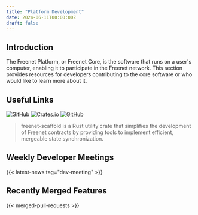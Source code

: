 ```yaml
---
title: "Platform Development"
date: 2024-06-11T00:00:00Z
draft: false
---
```


## Introduction

The Freenet Platform, or Freenet Core, is the software that runs on a user's computer, enabling it
to participate in the Freenet network. This section provides resources for developers contributing
to the core software or who would like to learn more about it.

## Useful Links

[![GitHub](https://img.shields.io/badge/GitHub-freenet--core-blue?logo=github)](https://github.com/freenet/freenet-core)
[![Crates.io](https://img.shields.io/badge/Crates.io-freenet-orange?logo=rust)](https://crates.io/crates/freenet)
[![GitHub](https://img.shields.io/badge/GitHub-freenet--scaffold-blue?logo=github)](https://github.com/freenet/freenet-scaffold)
> freenet-scaffold is a Rust utility crate that simplifies the development of Freenet contracts by providing tools to implement efficient, mergeable state synchronization.

## Weekly Developer Meetings

{{< latest-news tag="dev-meeting" >}}

## Recently Merged Features

{{< merged-pull-requests >}}
